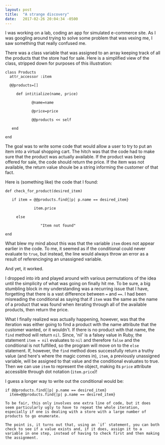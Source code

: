 ```yaml
---
layout: post
title:  "A strange discovery"
date:   2017-02-26 20:04:34 -0500
---
```


I was working on a lab, coding an app for simulated e-commerce site.  As I was googling around trying to solve some problem that was vexing me, I saw something that really confused me.

There was a class variable that was assigned to an array keeping track of all the products that the store had for sale.
Here is a simplified view of the class, stripped down for purposes of this illustration:

```
class Products
  attr_accessor :item
 
  @@products=[]
	 
	 def intitialize(name, price)
	    
			@name=name
			
			@price=price
			
			@@products << self

   end

end
```

The goal was to write some code that would allow a user to try to put an item into a virtual shopping cart.  The hitch was that the code had to make sure that the product was actually available.  If the product was being offered for sale, the code should return the price.  If the item was not available, the return value shoule be a string informing the customer of that fact.

Here is (something like) the code that I found:
```
def check_for_product(desired_item)

   if item = @@products.find{|p| p.name == desired_item}
       
			 item.price
   
	 else 
        
				"Item not found"

end
```


What blew my mind about this was that the variable `item`  does not appear earlier in the code.  To me, it seemed as if the conditional could never evaluate to `true`,  but instead, the line would always throw an error as a result of referencinging an unassigned variable.

And yet, it worked.

I dropped into irb and played around with various permutations of the idea until the simplicity of what was going on finally hit me.  To be sure, a big stumbling block in my understanding was a recurring issue that I have, forgetting that there is a vast difference between `=` and `==`.   I had been misreading the conditional as saying that if `item` was the same as the name of a product that was found when iterating through all of the available products, then return the price.

What I finally realized was actually happening, however, was that  the iteration was either going to find a product with the name attribute that the customer wanted, or it wouldn't.  If there is no product with that name, the `find` method will return `nil`.  Since, 'nil' is a falsey value in Ruby, the  statement `item = nil`  evaluates to `nil` and therefore `false` and the conditional is not fulfilled, so the program will move on to the `else` statement.  If, however, the `find` method does successfully return a truthy value (and here's where the magic comes in), `item`, a previously unassigned variable, will be assigned to that value and the conditional evaluates to true. Then we can use `item` to represent the object, making its `price` attribute accessible through dot notation (`item.price`)!


I guess a longer way to write out the conditional would be:
```
if @@products.find{|p| p.name == desired_item}
  item=@@products.find{|p| p.name == desired_item}
```

	
	To be fair, this only involves one extra line of code, but it does seem particularly ugly to have to repeat the whole iteration, especially if one is dealing with a store with a large number of products to go enumerate.
	
	The point is, it turns out that, using an `if` statement, you can both check to see if a value exists and, if it does, assign it to a variable in one step, instead of having to check first and then making the assignment.

